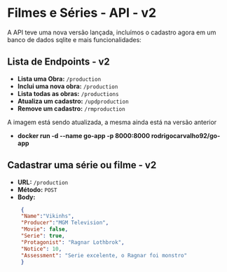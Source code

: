 # Filmes e Séries - API - v2

A API teve uma nova versão lançada, incluímos o cadastro agora em um banco de dados sqlite e mais funcionalidades:

## Lista de Endpoints - v2

- **Lista uma Obra:** `/production`
- **Inclui uma nova obra:** `/production`
- **Lista todas as obras:** `/productions`
- **Atualiza um cadastro:** `/updproduction`
- **Remove um cadastro:** `/rmproduction`

A imagem está sendo atualizada, a mesma ainda está na versão anterior
- **docker run -d --name go-app -p 8000:8000 rodrigocarvalho92/go-app**

## Cadastrar uma série ou filme - v2

- **URL:** `/production`
- **Método:** `POST`
- **Body:**
  ```json
   {
   "Name":"Vikinhs", 
   "Producer":"MGM Television", 
   "Movie": false, 
   "Serie": true,
   "Protagonist": "Ragnar Lothbrok",
   "Notice": 10,
   "Assessment": "Serie excelente, o Ragnar foi monstro"
   }